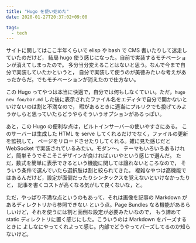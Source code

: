 ```yaml
---
title: "Hugo を使い始めた"
date: 2020-01-27T20:37:02+09:00

tags:
  - tech
---
```


サイトに関してはここ半年くらいで elisp や bash で CMS 書いたりして迷走していたのだけど，
結局 hugo 使う感じになった。自前で実装するモチベーションが消えてしまったので。
多分当分変えることはないと思う。なんで今まで自分で実装していたかというと，
自分で実装して使うのが美徳みたいな考えがあったからだ。でもモチベーションが消えたので仕方ない。

この Hugo ってやつは本当に快適で，自分では何もしなくていい。ただ，`hugo new foo/bar.md`
した後に表示されたファイル名をエディタで自分で開かないといけないのは割と不満なので，
暇があるときに適当にプルリクでも投げてみようかしらと思っていたらどうやらそういうオプションがあるっぽい。

あと，この Hugo の便利な点は，ビルトインサーバーの使いやすさにある。
このサーバーは生成した HTML を serve してくれるだけでなく，ファイルの更新を監視して，
ページをリロードさせたりしてくれる。雑に見た感じだと WebSocket で実装されているみたい。モダン〜。
テーマもいろいろあるけれど，簡単そうでそこそこデザインが良ければいいやという感じで選んだ。
ただ，数式を簡単に表示できるという機能に関しては譲れないところなので，
そういう条件で選んでいたら選択肢は割と絞られてきた。
複雑なやつは高機能ではあるんだけど，設定が面倒だったりシンタックスを覚えないといけなかったりと，
記事を書くコストが高くなる気がして良くないな，と。

ただ，やっぱり不満な点というのもあって，それは画像を記事の Markdown があるディレクトリから参照できない
という点。Page Bundles なる機能があるらしいけど，それを使うには割と面倒な設定が必要みたいなので，
もう諦めて static ディレクトリに置く感じにした。こういうのは Markdown をパーズするときに
よしなにやってくれよって感じ。内部でどうやってパーズしてるのか知らないけど。
